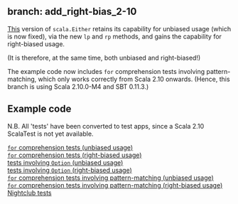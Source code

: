 branch: add_right-bias_2-10
---------------------------

[This](/robcd/scala-either-proj-map-returns-proj/blob/add_right-bias_2-10/src/main/scala/Either.scala) version of `scala.Either` retains its capability for unbiased usage
(which is now fixed), via the new `lp` and `rp` methods, and gains the
capability for right-biased usage.

(It is therefore, at the same time, both unbiased and right-biased!)

The example code now includes `for` comprehension tests involving
pattern-matching, which only works correctly from Scala 2.10
onwards. (Hence, this branch is using Scala 2.10.0-M4 and SBT 0.11.3.)

Example code
------------

N.B. All 'tests' have been converted to test apps, since a Scala 2.10
ScalaTest is not yet available.

[`for` comprehension tests (unbiased usage)](/robcd/scala-either-proj-map-returns-proj/blob/add_right-bias_2-10/src/test/scala/unbiased_Tests.scala)  
[`for` comprehension tests (right-biased usage)](/robcd/scala-either-proj-map-returns-proj/blob/add_right-bias_2-10-biased/src/test/scala/rightbiased_Tests.scala)  
[tests involving `Option` (unbiased usage)](/robcd/scala-either-proj-map-returns-proj/blob/add_right-bias_2-10/src/test/scala/TestsInvolvingOption.scala)  
[tests involving `Option` (right-biased usage)](/robcd/scala-either-proj-map-returns-proj/blob/add_right-bias_2-10/src/test/scala/TestsInvolvingOption.scala)  
[`for` comprehension tests involving pattern-matching (unbiased usage)](/robcd/scala-either-proj-map-returns-proj/blob/add_right-bias_2-10/src/test/scala/unbiased_PatternMatchingTests.scala)  
[`for` comprehension tests involving pattern-matching (right-biased usage)](/robcd/scala-either-proj-map-returns-proj/blob/add_right-bias_2-10/src/test/scala/unbiased_PatternMatchingTests.scala)  
[Nightclub tests](/robcd/scala-either-proj-map-returns-proj/blob/add_right-bias_2-10/src/test/scala/SaturdayNight.scala)
